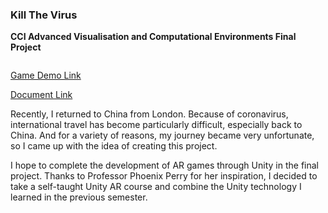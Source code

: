 ### Kill The Virus


**CCI Advanced Visualisation and Computational Environments Final Project**


![]()

[Game Demo Link]()


[Document Link]()



Recently, I returned to China from London. Because of coronavirus, international travel has become particularly difficult, especially back to China. And for a variety of reasons, my journey became very unfortunate, so I came up with the idea of creating this project.


I hope to complete the development of AR games through Unity in the final project. Thanks to Professor Phoenix Perry for her inspiration, I decided to take a self-taught Unity AR course and combine the Unity technology I learned in the previous semester.



